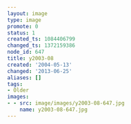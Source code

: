 ```yaml
---
layout: image
type: image
promote: 0
status: 1
created_ts: 1084406799
changed_ts: 1372159386
node_id: 647
title: y2003-08
created: '2004-05-13'
changed: '2013-06-25'
aliases: []
tags:
- Older
images:
- - src: image/images/y2003-08-647.jpg
    name: y2003-08-647.jpg
---
```


